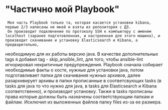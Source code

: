 # "Частично мой Playbook"
     Моя часть Playbook только та, которая касается установки kibana, первые 2/3 написаны не мной и взяты из репозитория с ДЗ.
     Он производит подключение по протоколу SSH к компьютеру с именем localhost (заранее подготовленная, и настроенная для этого машина), и производит скачивание и установку Elasticsearch и Kibana, а предварительно,
необходимую для их работы версию java. В качестве дополнительных tags я добавил  tag - skip_ansible_lint, для того, чтобы ansible-lint игнорировал некритичные предупреждения.
Playbook сначала собирает необходимые факты о хосте, нужные для установки java, потом
подготавливает папки для скачивания нужных архивов, далее разархивирует архивы в папки прописанные в соответсвующих tasks (в tasks для java то что нужно для java, в tasks для Elasticsearch и Kibana соответственно), и производит установку. Также в tasks прописаны права которые должны быть назначены
соответствующим папкам и файлам.
Исключил из выложенных файлов папку files из-за ее размера.
